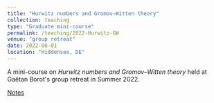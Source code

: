 ```yaml
---
title: "Hurwitz numbers and Gromov–Witten theory"
collection: teaching
type: "Graduate mini-course"
permalink: /teaching/2022-Hurwitz-GW
venue: "group retreat"
date: 2022-08-01
location: "Hiddensee, DE"
---
```


A mini-course on *Hurwitz numbers and Gromov–Witten theory* held at Gaëtan Borot's group retreat in Summer 2022.

[Notes](http://agiacche.github.io/files/Matamzee2022.pdf)